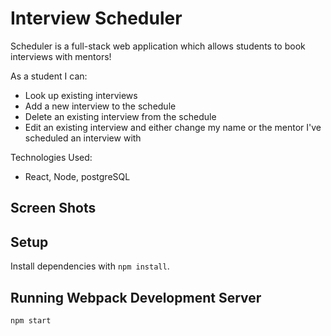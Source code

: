 # Interview Scheduler

Scheduler is a full-stack web application which allows students to book interviews with mentors!

As a student I can:
- Look up existing interviews
- Add a new interview to the schedule
- Delete an existing interview from the schedule
- Edit an existing interview and either change my name or the mentor I've scheduled an interview with

Technologies Used:
- React, Node, postgreSQL
## Screen Shots

## Setup

Install dependencies with `npm install`.

## Running Webpack Development Server

```sh
npm start
```
